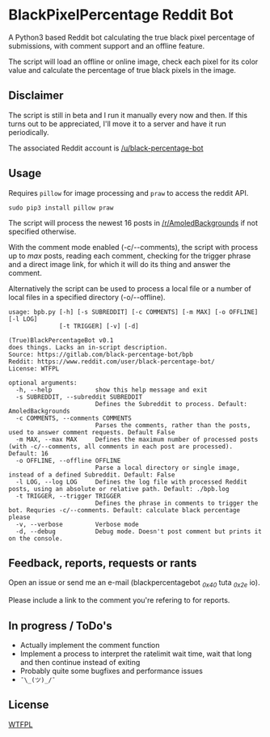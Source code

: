 # BlackPixelPercentage Reddit Bot

A Python3 based Reddit bot calculating the true black pixel percentage of submissions, with comment support and an offline feature.

The script will load an offline or online image, check each pixel for its color value and calculate the percentage of true black pixels in the image.

## Disclaimer

The script is still in beta and I run it manually every now and then.
If this turns out to be appreciated, I'll move it to a server and have it run periodically.

The associated Reddit account is [/u/black-percentage-bot](https://www.reddit.com/user/black-percentage-bot/)

## Usage

Requires `pillow` for image processing and `praw` to access the reddit API.

	sudo pip3 install pillow praw

The script will process the newest 16 posts in [/r/AmoledBackgrounds](https://www.reddit.com/r/Amoledbackgrounds/) if not specified otherwise.

With the comment mode enabled (-c/--comments), the script with process up to _max_ posts, reading each comment, checking for the trigger phrase and a direct image link, for which it will do its thing and answer the comment.

Alternatively the script can be used to process a local file or a number of local files in a specified directory (-o/--offline).

	usage: bpb.py [-h] [-s SUBREDDIT] [-c COMMENTS] [-m MAX] [-o OFFLINE] [-l LOG]
	              [-t TRIGGER] [-v] [-d]

	(True)BlackPercentageBot v0.1
	does things. Lacks an in-script description.
	Source: https://gitlab.com/black-percentage-bot/bpb
	Reddit: https://www.reddit.com/user/black-percentage-bot/
	License: WTFPL

	optional arguments:
	  -h, --help            show this help message and exit
	  -s SUBREDDIT, --subreddit SUBREDDIT
	                        Defines the Subreddit to process. Default: AmoledBackgrounds
	  -c COMMENTS, --comments COMMENTS
	                        Parses the comments, rather than the posts, used to answer comment requests. Default False
	  -m MAX, --max MAX     Defines the maximum number of processed posts (with -c/--comments, all comments in each post are processed). Default: 16
	  -o OFFLINE, --offline OFFLINE
	                        Parse a local directory or single image, instead of a defined Subreddit. Default: False
	  -l LOG, --log LOG     Defines the log file with processed Reddit posts, using an absolute or relative path. Default: ./bpb.log
	  -t TRIGGER, --trigger TRIGGER
	                        Defines the phrase in comments to trigger the bot. Requries -c/--comments. Default: calculate black percentage please
	  -v, --verbose         Verbose mode
	  -d, --debug           Debug mode. Doesn't post comment but prints it on the console.



## Feedback, reports, requests or rants

Open an issue or send me an e-mail (blackpercentagebot <sub>_0x40_</sub> tuta <sub>_0x2e_</sub> io).

Please include a link to the comment you're refering to for reports.

## In progress / ToDo's

 - Actually implement the comment function
 - Implement a process to interpret the ratelimit wait time, wait that long and then continue instead of exiting
 - Probably quite some bugfixes and performance issues
 - `¯\_(ツ)_/¯`

## License

[WTFPL](LICENSE-WTFPL)